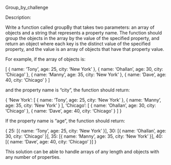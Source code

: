 Group_by_challenge

Description:

Write a function called groupBy that takes two parameters: an array of objects and a string that represents a property name.
The function should group the objects in the array by the value of the specified property, 
and return an object where each key is the distinct value of the specified property, 
and the value is an array of objects that have that property value.

For example, if the array of objects is:

[
{ name: ‘Tony’, age: 25, city: ‘New York’ },
{ name: ‘Ohallan’, age: 30, city: ‘Chicago’ },
{ name: ‘Manny’, age: 35, city: ‘New York’ },
{ name: ‘Dave’, age: 40, city: ‘Chicago’ }
]

and the property name is “city”, the function should return:

{
‘New York’: [
{ name: ‘Tony’, age: 25, city: ‘New York’ },
{ name: ‘Manny’, age: 35, city: ‘New York’ }
],
‘Chicago’: [
{ name: ‘Ohallan’, age: 30, city: ‘Chicago’ },
{ name: ‘Dave’, age: 40, city: ‘Chicago’ }
]
}

If the property name is “age”, the function should return:

{
25: [{ name: ‘Tony’, age: 25, city: ‘New York’ }],
30: [{ name: ‘Ohallan’, age: 30, city: ‘Chicago’ }],
35: [{ name: ‘Manny’, age: 35, city: ‘New York’ }],
40: [{ name: ‘Dave’, age: 40, city: ‘Chicago’ }]
}

This solution can be able to handle arrays of any length and objects with any number of properties.
